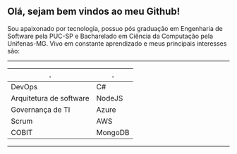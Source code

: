 ## Olá, sejam bem vindos ao meu Github!

Sou apaixonado por tecnologia, possuo pós graduação em Engenharia de Software pela PUC-SP  e Bacharelado em Ciência da Computação pela Unifenas-MG. Vivo em constante aprendizado e meus principais interesses são:

------------
. | .
------------- | -------------
DevOps  | C#
Arquitetura de software  | NodeJS
Governança de TI | Azure 
Scrum | AWS 
COBIT | MongoDB
------------
